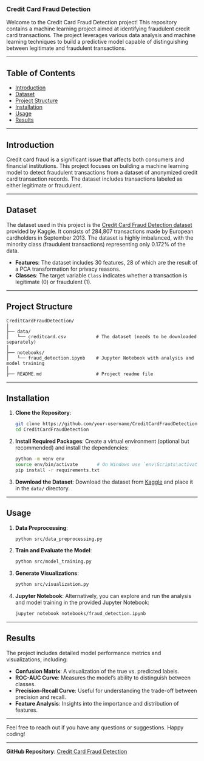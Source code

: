 ### Credit Card Fraud Detection

Welcome to the Credit Card Fraud Detection project! This repository contains a machine learning project aimed at identifying fraudulent credit card transactions. The project leverages various data analysis and machine learning techniques to build a predictive model capable of distinguishing between legitimate and fraudulent transactions.

---

## Table of Contents

- [Introduction](#introduction)
- [Dataset](#dataset)
- [Project Structure](#project-structure)
- [Installation](#installation)
- [Usage](#usage)
- [Results](#results)
---

## Introduction

Credit card fraud is a significant issue that affects both consumers and financial institutions. This project focuses on building a machine learning model to detect fraudulent transactions from a dataset of anonymized credit card transaction records. The dataset includes transactions labeled as either legitimate or fraudulent.

---

## Dataset

The dataset used in this project is the [Credit Card Fraud Detection dataset](https://www.kaggle.com/mlg-ulb/creditcardfraud) provided by Kaggle. It consists of 284,807 transactions made by European cardholders in September 2013. The dataset is highly imbalanced, with the minority class (fraudulent transactions) representing only 0.172% of the data.

- **Features**: The dataset includes 30 features, 28 of which are the result of a PCA transformation for privacy reasons.
- **Classes**: The target variable `Class` indicates whether a transaction is legitimate (0) or fraudulent (1).

---

## Project Structure

```
CreditCardFraudDetection/
│
├── data/
│   └── creditcard.csv           # The dataset (needs to be downloaded separately)
│
├── notebooks/
│   └── fraud_detection.ipynb    # Jupyter Notebook with analysis and model training
│
├── README.md                    # Project readme file
```

---

## Installation

1. **Clone the Repository**:
    ```bash
    git clone https://github.com/your-username/CreditCardFraudDetection.git
    cd CreditCardFraudDetection
    ```

2. **Install Required Packages**:
    Create a virtual environment (optional but recommended) and install the dependencies:
    ```bash
    python -m venv env
    source env/bin/activate       # On Windows use `env\Scripts\activate`
    pip install -r requirements.txt
    ```

3. **Download the Dataset**:
    Download the dataset from [Kaggle](https://www.kaggle.com/mlg-ulb/creditcardfraud) and place it in the `data/` directory.

---

## Usage

1. **Data Preprocessing**:
    ```bash
    python src/data_preprocessing.py
    ```

2. **Train and Evaluate the Model**:
    ```bash
    python src/model_training.py
    ```

3. **Generate Visualizations**:
    ```bash
    python src/visualization.py
    ```

4. **Jupyter Notebook**:
    Alternatively, you can explore and run the analysis and model training in the provided Jupyter Notebook:
    ```bash
    jupyter notebook notebooks/fraud_detection.ipynb
    ```

---

## Results

The project includes detailed model performance metrics and visualizations, including:

- **Confusion Matrix**: A visualization of the true vs. predicted labels.
- **ROC-AUC Curve**: Measures the model’s ability to distinguish between classes.
- **Precision-Recall Curve**: Useful for understanding the trade-off between precision and recall.
- **Feature Analysis**: Insights into the importance and distribution of features.


---

Feel free to reach out if you have any questions or suggestions. Happy coding!

---

**GitHub Repository**: [Credit Card Fraud Detection](https://github.com/your-repository-link)
